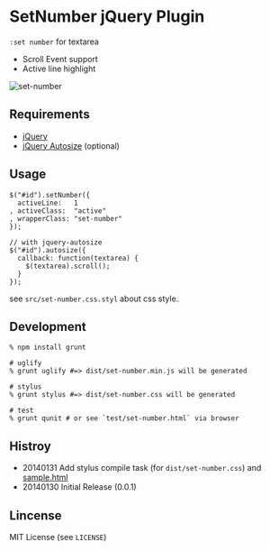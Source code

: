 # SetNumber jQuery Plugin

`:set number` for textarea

* Scroll Event support
* Active line highlight

![set-number](https://raw.github.com/grauwoelfchen/set-number/master/img/set-number-js.png)


## Requirements

* [jQuery](https://github.com/jquery/jquery)
* [jQuery Autosize](https://github.com/jackmoore/autosize) (optional)


## Usage

```
$("#id").setNumber({
  activeLine:   1
, activeClass:  "active"
, wrapperClass: "set-number"
});
```

```
// with jquery-autosize
$("#id").autosize({
  callback: function(textarea) {
    $(textarea).scroll();
  }
});
```

see `src/set-number.css.styl` about css style.


## Development

```
% npm install grunt

# uglify
% grunt uglify #=> dist/set-number.min.js will be generated

# stylus
% grunt stylus #=> dist/set-number.css will be generated

# test
% grunt qunit # or see `test/set-number.html` via browser
```

## Histroy

* 20140131 Add stylus compile task (for `dist/set-number.css`) and [sample.html](https://github.com/grauwoelfchen/set-number/blob/master/example/set-number.html)
* 20140130 Initial Release (0.0.1)


## Lincense

MIT License (see `LICENSE`)
